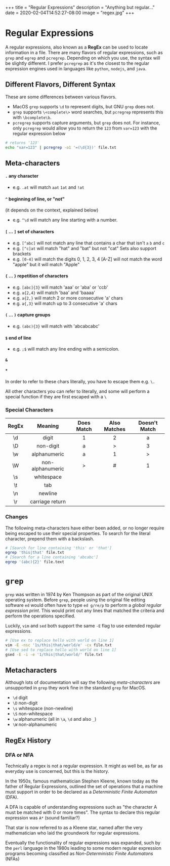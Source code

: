 +++
title = "Regular Expressions"
description = "Anything but regular..."
date = 2020-02-04T14:52:27-08:00
image = "regex.jpg"
+++

# Regular Expressions

A regular expressions, also known as a **RegEx** can be used to locate information in a file. There are many flavors of regular expressions, such as `grep` and `egrep` and `pcregrep`. Depending on which you use, the syntax will be slightly different. I prefer `pcregrep` as it's the closest to the regular expression engines used in languages like `python`, `nodejs`, and `java`.

## Different Flavors, Different Syntax

These are some differences between various flavors.
* MacOS `grep` supports `\d` to represent digits, but GNU `grep` does not.
* `grep` supports `\<complete\>` word searches, but `pcregrep` represents this with `\bcomplete\b`.
* `pcregrep` supports capture arguments, but `grep` does not. For instance, only `pcregrep` would allow you to return the `123` from `var=123` with the regular expression below

```sh
# returns '123'
echo "var=123" | pcregrep -o1 '=(\d{3})' file.txt
```

## Meta-characters

#### `.` any character
* e.g. `.at` will match `aat` `1at` and `!at`

#### `^` beginning of line, or "not"
(it depends on the context, explained below)
* e.g. `^\d` will match any line starting with a number.

#### `[` ... `]` set of characters

* e.g. `[^abc]` will not match any line that contains a char that isn't `a` `b` and `c`
* e.g. `[^c]at` will match "hat" and "bat" but not "cat"
Sets also support brackets
* e.g. `[0-4]` will match the digits 0, 1, 2, 3, 4
[A-Z] will not match the word "apple" but it will match "Apple"

#### `{` ... `}` repetition of characters
* e.g. `[abc]{3}` will match 'aaa' or 'aba' or 'ccb'
* e.g. `a{2,4}` will match 'baa' and 'baaaa'
* e.g. `a{2,}` will match 2 or more consecutive 'a' chars
* e.g. `a{,3}` will match up to 3 consecutive 'a' chars

#### `(` ... `)` capture groups
* e.g. `(abc){3}` will match with 'abcabcabc'

#### `$` end of line
* e.g. `;$` will match any line ending with a semicolon.

#### `&`
#### `*`

In order to refer to these chars literally, you have to escape them e.g. `\.`

All other characters you can refer to literally, and some will perform a special function if they are first escaped with a `\`

### Special Characters

|RegEx|Meaning|Does Match|Also Matches|Doesn't Match|
|:---:|:---:|:---:|:---:|:---:|
|\d|digit|1|2|a|
|\D|non-digit|a|>|3|
|\w|alphanumeric|a|1|>|
|\W|non-alphanumeric|>|#|1|
|\s|whitespace|||
|\t|tab|||
|\n|newline|||
|\r|carriage return|||

### Changes

The following meta-characters have either been added, or no longer require being escaped to use their special properties. To search for the literal character, prepend them with a backslash.


```sh
# [Search for line containing 'this' or 'that']
egrep 'this|that' file.txt
# [Search for a line containing 'abcabc']
egrep '(abc){2}' file.text
```



# `grep`

`grep` was written in 1974 by Ken Thompson as part of the original UNIX operating system. Before `grep`, people using the original file editing software `ed` would often have to type `ed g/re/p` to perform a *global regular expression print*. This would print out any lines that matched the criteria and perform the operations specified.

Luckily, `vim` and `sed` both support the same `-E` flag to use extended regular expressions.

```sh
# [Use ex to replace hello with world on line 1]
vim -E -nsc '1s/this|that/world/e' -cx file.txt
# [Use sed to replace hello with world on line 1]
gsed -E -i -e '1/this|that/world/' file.txt
```

## Metacharacters

Although lots of documentation will say the following *meta-characters* are unsupported in `grep` they work fine in the standard `grep` for MacOS.

* `\d` digit
* `\D` non-digit
* `\s` whitespace (non-newline)
* `\S` non-whitespace
* `\w` alphanumeric (all in `\a`, `\d` and also `_`)
* `\W` non-alphanumeric

## RegEx History

### DFA or NFA

Technically a regex is not a regular expression. It might as well be, as far as everyday use is concerned, but this is the history.

In the 1950s, famous mathematician Stephen Kleene, known today as the father of Regular Expressions, outlined the set of operations that a machine must support in order to be declared as a *Deterministic Finite Automaton* (DFA).

A DFA is capable of understanding expressions such as "the character A must be matched with 0 or more times". The syntax to declare this regular expression was `A*` (sound familiar?)

That star is now referred to as a Kleene star, named after the very mathematician who laid the groundwork for regular expressions.

Eventually the functionality of regular expressions was expanded, such by the `perl` language in the 1980s leading to some modern regular expression programs becoming classified as  *Non-Deterministic Finite Automatons* (NFAs)
